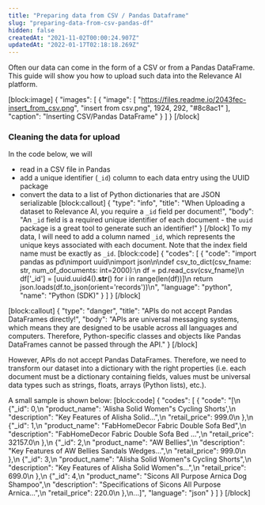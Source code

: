 ```yaml
---
title: "Preparing data from CSV / Pandas Dataframe"
slug: "preparing-data-from-csv-pandas-df"
hidden: false
createdAt: "2021-11-02T00:00:24.907Z"
updatedAt: "2022-01-17T02:18:18.269Z"
---
```

Often our data can come in the form of a CSV or from a Pandas DataFrame. This guide will show you how to upload such data into the Relevance AI platform.

[block:image]
{
  "images": [
    {
      "image": [
        "https://files.readme.io/2043fec-insert_from_csv.png",
        "insert from csv.png",
        1924,
        292,
        "#8c8ac1"
      ],
      "caption": "Inserting CSV/Pandas DataFrame"
    }
  ]
}
[/block]
### Cleaning the data for upload

In the code below, we will
- read in a CSV file in Pandas
- add a unique identifier (`_id`) column to each data entry using the UUID package
- convert the data to a list of Python dictionaries that are JSON serializable
[block:callout]
{
  "type": "info",
  "title": "When Uploading a dataset to Relevance AI, you require a `_id` field per document!",
  "body": "An `_id` field is a required unique identifier of each document - the `uuid` package is a great tool to generate such an identifier!"
}
[/block]
To my data, I will need to add a column named `_id`, which represents the unique keys associated with each document. Note that the index field name must be exactly as `_id`.
[block:code]
{
  "codes": [
    {
      "code": "import pandas as pd\nimport uuid\nimport json\n\ndef csv_to_dict(csv_fname: str, num_of_documents: int=2000):\n  df = pd.read_csv(csv_fname)\n  df['_id'] = [uuid.uuid4().__str__() for i in range(len(df))]\n  return json.loads(df.to_json(orient='records'))\n",
      "language": "python",
      "name": "Python (SDK)"
    }
  ]
}
[/block]

[block:callout]
{
  "type": "danger",
  "title": "APIs do not accept Pandas DataFrames directly!",
  "body": "APIs are universal messaging systems, which means they are designed to be usable across all languages and computers. Therefore, Python-specific classes and objects like Pandas DataFrames cannot be passed through the API."
}
[/block]


However, APIs do not accept Pandas DataFrames. Therefore, we need to transform our dataset into a dictionary with the right properties (i.e. each document must be a dictionary containing fields, values must be universal data types such as strings, floats, arrays (Python lists), etc.).

A small sample is shown below:
[block:code]
{
  "codes": [
    {
      "code": "[\n    {\"_id\": 0,\n  \"product_name\": 'Alisha Solid Women\"s Cycling Shorts',\n  \"description\": \"Key Features of Alisha Solid...\",\n  \"retail_price\": 999.0\n    },\n    {\"_id\": 1,\n  \"product_name\": \"FabHomeDecor Fabric Double Sofa Bed\",\n  \"description\": \"FabHomeDecor Fabric Double Sofa Bed ...\",\n  \"retail_price\": 32157.0\n    },\n    {\"_id\": 2,\n  \"product_name\": \"AW Bellies\",\n  \"description\": \"Key Features of AW Bellies Sandals Wedges...\",\n  \"retail_price\": 999.0\n    },\n    {\"_id\": 3,\n  \"product_name\": \"Alisha Solid Women\"s Cycling Shorts\",\n  \"description\": \"Key Features of Alisha Solid Women\"s...\",\n  \"retail_price\": 699.0\n    },\n    {\"_id\": 4,\n  \"product_name\": \"Sicons All Purpose Arnica Dog Shampoo\",\n  \"description\": \"Specifications of Sicons All Purpose Arnica...\",\n  \"retail_price\": 220.0\n    },\n...]",
      "language": "json"
    }
  ]
}
[/block]
